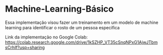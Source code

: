 # Machine-Learning-Básico
Essa implementação visou fazer um treinamento em um modelo de machine learning para identificar o rosto de um pessoa especifica

Link da implementação no Google Colab: https://colab.research.google.com/drive/1kSZHP_VT35cSnqNPxG1AjwJTbmsCrhIf?usp=sharing
